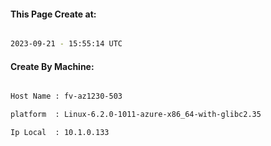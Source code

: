 
   
#### This Page Create at:

```bash

2023-09-21 - 15:55:14 UTC

```

#### Create By Machine:

```bash

Host Name : fv-az1230-503

platform  : Linux-6.2.0-1011-azure-x86_64-with-glibc2.35

Ip Local  : 10.1.0.133

```


